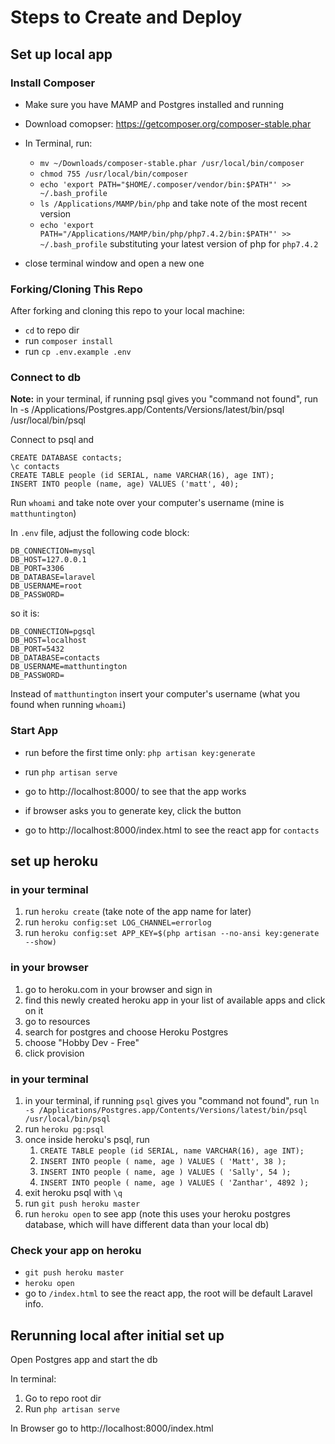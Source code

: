 # Steps to Create and Deploy

## Set up local app

### Install Composer

- Make sure you have MAMP and Postgres installed and running
- Download comopser: https://getcomposer.org/composer-stable.phar
- In Terminal, run:

  - `mv ~/Downloads/composer-stable.phar /usr/local/bin/composer`
  - `chmod 755 /usr/local/bin/composer`
  - `echo 'export PATH="$HOME/.composer/vendor/bin:$PATH"' >> ~/.bash_profile`
  - `ls /Applications/MAMP/bin/php` and take note of the most recent version
  - `echo 'export PATH="/Applications/MAMP/bin/php/php7.4.2/bin:$PATH"' >> ~/.bash_profile` substituting your latest version of php for `php7.4.2`

- close terminal window and open a new one

### Forking/Cloning This Repo

After forking and cloning this repo to your local machine:

- `cd` to repo dir
- run `composer install`
- run `cp .env.example .env`

### Connect to db

**Note:** in your terminal, if running psql gives you "command not found", run ln -s /Applications/Postgres.app/Contents/Versions/latest/bin/psql /usr/local/bin/psql

Connect to psql and

```
CREATE DATABASE contacts;
\c contacts
CREATE TABLE people (id SERIAL, name VARCHAR(16), age INT);
INSERT INTO people (name, age) VALUES ('matt', 40);
```

Run `whoami` and take note over your computer's username (mine is `matthuntington`)

In `.env` file, adjust the following code block:

```
DB_CONNECTION=mysql
DB_HOST=127.0.0.1
DB_PORT=3306
DB_DATABASE=laravel
DB_USERNAME=root
DB_PASSWORD=
```

so it is:

```
DB_CONNECTION=pgsql
DB_HOST=localhost
DB_PORT=5432
DB_DATABASE=contacts
DB_USERNAME=matthuntington
DB_PASSWORD=
```

Instead of `matthuntington` insert your computer's username (what you found when running `whoami`)

### Start App

- run before the first time only: `php artisan key:generate`

- run `php artisan serve`
- go to http://localhost:8000/ to see that the app works
- if browser asks you to generate key, click the button
- go to http://localhost:8000/index.html to see the react app for `contacts`

## set up heroku

### in your terminal

1. run `heroku create` (take note of the app name for later)
1. run `heroku config:set LOG_CHANNEL=errorlog`
1. run `heroku config:set APP_KEY=$(php artisan --no-ansi key:generate --show)`

### in your browser

1. go to heroku.com in your browser and sign in
1. find this newly created heroku app in your list of available apps and click on it
1. go to resources
1. search for postgres and choose Heroku Postgres
1. choose "Hobby Dev - Free"
1. click provision

### in your terminal

1. in your terminal, if running `psql` gives you "command not found", run `ln -s /Applications/Postgres.app/Contents/Versions/latest/bin/psql /usr/local/bin/psql`
1. run `heroku pg:psql`
1. once inside heroku's psql, run
    1. `CREATE TABLE people (id SERIAL, name VARCHAR(16), age INT);`
    1. `INSERT INTO people ( name, age ) VALUES ( 'Matt', 38 );`
    1. `INSERT INTO people ( name, age ) VALUES ( 'Sally', 54 );`
    1. `INSERT INTO people ( name, age ) VALUES ( 'Zanthar', 4892 );`
1. exit heroku psql with `\q`
1. run `git push heroku master`
1. run `heroku open` to see app (note this uses your heroku postgres database, which will have different data than your local db)

### Check your app on heroku

- `git push heroku master`
- `heroku open`
- go to `/index.html` to see the react app, the root will be default Laravel info. 

## Rerunning local after initial set up

Open Postgres app and start the db

In terminal:

1. Go to repo root dir
1. Run `php artisan serve`

In Browser go to http://localhost:8000/index.html
